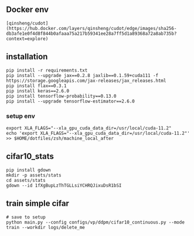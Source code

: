 ## Docker env

```
[qinsheng/cudot](https://hub.docker.com/layers/qinsheng/cudot/edge/images/sha256-db3afe1e0f4d8f844b0afaaa75a217b59341ee28a7ff5d1a89368a72a8ab735b?context=explore)
```

## installation

```shell
pip install -r requirements.txt
pip install --upgrade jax==0.2.8 jaxlib==0.1.59+cuda111 -f https://storage.googleapis.com/jax-releases/jax_releases.html
pip install flax==0.3.1
pip install keras==2.6.0
pip install tensorflow-probability==0.13.0
pip install --upgrade tensorflow-estimator==2.6.0
```

### setup env

```shell
export XLA_FLAGS="--xla_gpu_cuda_data_dir=/usr/local/cuda-11.2"
echo 'export XLA_FLAGS="--xla_gpu_cuda_data_dir=/usr/local/cuda-11.2"' >> $HOME/dotfiles/zsh/machine_local_after
```

## cifar10_stats

```shell
pip install gdown
mkdir -p assets/stats
cd assets/stats
gdown --id 1fXgBupLzThTGLLsiYCHRQJixuDsR1bSI
```

## train simple cifar

```shell
# save to setup
python main.py --config configs/vp/ddpm/cifar10_continuous.py --mode train --workdir logs/delete_me
```